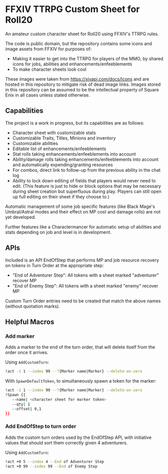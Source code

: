 # FFXIV TTRPG Custom Sheet for Roll20

An amateur custom character sheet for Roll20 using FFXIV's TTRPG rules.

The code is public domain, but the repository contains some icons and image assets from FFXIV for purposes of:

* Making it easier to get into the TTRPG for players of the MMO, by shared icons for jobs, abilities and enhancements/enfeeblements
* To make character sheets look cool

These images were taken from https://xivapi.com/docs/Icons and are hosted in this repository to mitigate risk of dead image links. Images stored in this repository can be assumed to be the intellectual property of Square Enix in all cases unless stated otherwise.

## Capabilities

The project is a work in progress, but its capabilities are as follows:

* Character sheet with customizable stats
* Customizable Traits, Titles, Minions and inventory
* Customizable abilities
* Editable list of enhancements/enfeeblements
* Stat rolls taking enhancements/enfeeblements into account
* Ability/damage rolls taking enhancements/enfeeblements into account and automatically expending/granting resources
* For combos, direct link to follow-up from the previous ability in the chat log
* Ability to lock down editing of fields that players would never need to edit. (This feature is just to hide or block options that may be necessary during sheet creation but superfluous during play. Players can still open up full editing on their sheet if they choose to.)

Automatic management of some job specific features (like Black Mage's Umbral/Astral modes and their effect on MP cost and damage rolls) are not yet developed.

Further features like a Charactermancer for automatic setup of abilities and stats depending on job and level is in development.

## APIs

Included is an API EndOfStep that performs MP and job resource recovery on tokens in Turn Order at the appropriate step:

* "End of Adventurer Step": All tokens with a sheet marked "adventurer" recover MP
* "End of Enemy Step": All tokens with a sheet marked "enemy" recover MP

Custom Turn Order entries need to be created that match the above names (without quotation marks).

## Helpful Macros

### Add marker

Adds a marker to the end of the turn order, that will delete itself from the order once it arrives.

Using `AddCustomTurn`:

```bash
!act -1 1 --index 99 --?{Marker name|Marker} --delete-on-zero
```

With `SpawnDefaultToken`, to simultaneously spawn a token for the marker:

```bash
!act -1 1 --index 99 --?{Marker name|Marker} --delete-on-zero
!Spawn {{
   --name| <character sheet for marker token>
   --qty| 1
   --offset| 0,1
}}
```

### Add EndOfStep to turn order

Adds the custom turn orders used by the EndOfStep API, with initiative values that should sort them correctly given 4 adventurers.

Using `AddCustomTurn`:

```bash
!act +0 5 --index 4 --End of Adventurer Step
!act +0 99 --index 99 --End of Enemy Step
```

